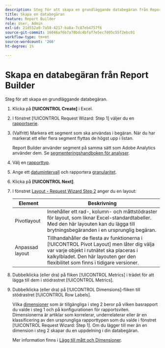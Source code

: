 ```yaml
---
description: Steg för att skapa en grundläggande databegäran från Report Builder.
title: Skapa en databegäran
feature: Report Builder
role: User, Admin
exl-id: 21d552a0-7a58-4217-ba8a-7c87eb4757f6
source-git-commit: 16046af6b7a78bdc4bfaf7e5ec7d05c55f2ebc01
workflow-type: tm+mt
source-wordcount: '266'
ht-degree: 1%

---
```


# Skapa en databegäran från Report Builder

Steg för att skapa en grundläggande databegäran.

1. Klicka på **[!UICONTROL Create]** i Excel.
1. I fönstret [!UICONTROL Request Wizard: Step 1] väljer du en [rapportserie](/help/analyze/legacy-report-builder/data-requests/selecting-report-suites/t-select-report-suites.md).
1. (Valfritt) Markera ett segment som ska användas i begäran. När du har markerat ett eller flera segment flyttas de högst upp i listan.

   Report Builder använder segment på samma sätt som Adobe Analytics använder dem. Se [segmenteringshandboken för analyser](https://experienceleague.adobe.com/docs/analytics/components/segmentation/seg-home.html).
1. Välj en [rapporttyp](/help/analyze/legacy-report-builder/data-requests/c-report-types/select-report-types.md).
1. Ange ett [datumintervall](/help/analyze/legacy-report-builder/data-requests/configuring-report-dates/custom-calendar.md) och rapportera [granularitet](/help/analyze/legacy-report-builder/data-requests/configuring-report-dates/granularity.md).
1. Klicka på **[!UICONTROL Next]**.
1. I fönstret [Layout - Request Wizard Step 2](/help/analyze/legacy-report-builder/layout/layout.md) anger du en layout:

   | Element | Beskrivning |
   |---|---|
   | Pivotlayout | Innehåller ett rad-, kolumn- och måttstödraster för layout, som liknar Excel-standardtabeller. Med den här layouten kan du lägga till brytningsbegäranden i en ursprunglig begäran. |
   | Anpassad layout | Tillhandahåller de flesta av funktionerna i [!UICONTROL Pivot Layout] men låter dig välja var varje objekt i rutnätet ska placeras i kalkylbladet. Den här layouten ger den flexibilitet som finns i tidigare versioner. |

1. Dubbelklicka (eller dra) på fliken [!UICONTROL Metrics] i trädet för att lägga till dem i stödrastret [!UICONTROL Metrics].
1. Dubbelklicka (eller dra) på [!UICONTROL Dimensions]-fliken till stödrastret [!UICONTROL Row Labels].

   Vilka [dimensioner](https://experienceleague.adobe.com/docs/analytics/analyze/legacy-report-builder/layout/filter-dimenson/filter-dimensions.html) som är tillgängliga i steg 2 beror på vilken basrapport du valde i steg 1 och på konfigurationen för rapportsviten. Dimensionerna är artiklar som korrelerar, underrelaterar eller är en klassificering av den ursprungliga rapporttypen som du valde i fönstret [!UICONTROL Request Wizard: Step 1]. Om du lägger till mer än en dimension i steg 2 skapar du en uppdelning i din databegäran.

   Mer information finns i [Lägg till mått och Dimensioner](/help/analyze/legacy-report-builder/layout/c-metrics-dimensions/t-add-metrics-and-dimensions.md).
